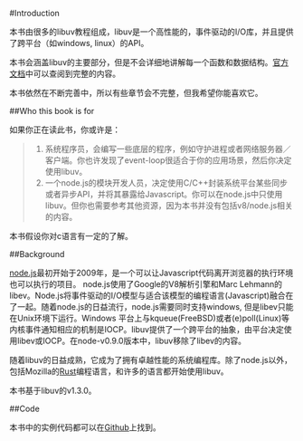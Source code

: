 #Introduction

本书由很多的libuv教程组成，libuv是一个高性能的，事件驱动的I/O库，并且提供了跨平台（如windows, linux）的API。  

本书会涵盖libuv的主要部分，但是不会详细地讲解每一个函数和数据结构。[官方文档](http://docs.libuv.org/en/v1.x/)中可以查阅到完整的内容。  

本书依然在不断完善中，所以有些章节会不完整，但我希望你能喜欢它。  

##Who this book is for

如果你正在读此书，你或许是：  

>1. 系统程序员，会编写一些底层的程序，例如守护进程或者网络服务器／客户端。你也许发现了event-loop很适合于你的应用场景，然后你决定使用libuv。  
>2. 一个node.js的模块开发人员，决定使用C/C++封装系统平台某些同步或者异步API，并将其暴露给Javascript。你可以在node.js中只使用libuv。但你也需要参考其他资源，因为本书并没有包括v8/node.js相关的内容。  

本书假设你对c语言有一定的了解。  

##Background

[node.js](https://nodejs.org/en/)最初开始于2009年，是一个可以让Javascript代码离开浏览器的执行环境也可以执行的项目。 node.js使用了Google的V8解析引擎和Marc Lehmann的libev。Node.js将事件驱动的I/O模型与适合该模型的编程语言(Javascript)融合在了一起。随着node.js的日益流行，node.js需要同时支持windows, 但是libev只能在Unix环境下运行。Windows 平台上与kqueue(FreeBSD)或者(e)poll(Linux)等内核事件通知相应的机制是IOCP。libuv提供了一个跨平台的抽象，由平台决定使用libev或IOCP。在node-v0.9.0版本中，libuv移除了libev的内容。  

随着libuv的日益成熟，它成为了拥有卓越性能的系统编程库。除了node.js以外，包括Mozilla的[Rust](http://rust-lang.org)编程语言，和许多的语言都开始使用libuv。  

本书基于libuv的v1.3.0。  

##Code

本书中的实例代码都可以在[Github](https://github.com/nikhilm/uvbook/tree/master/code)上找到。